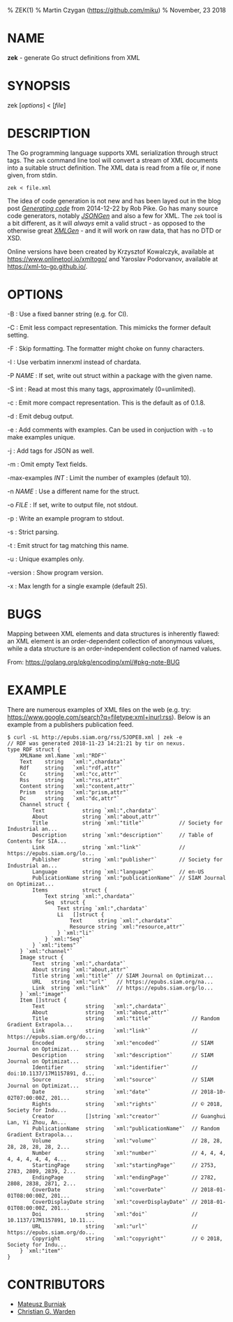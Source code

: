 % ZEK(1)
% Martin Czygan (https://github.com/miku)
% November, 23 2018

# NAME

**zek** - generate Go struct definitions from XML

# SYNOPSIS

zek [*options*] < [*file*]

# DESCRIPTION

The Go programming language supports XML serialization through struct tags. The
`zek` command line tool will convert a stream of XML documents into a suitable
struct definition. The XML data is read from a file or, if none given, from
stdin.

    zek < file.xml

The idea of code generation is not new and has been layed out in the blog post
[*Generating code*](https://blog.golang.org/generate) from 2014-12-22 by Rob
Pike. Go has many source code generators, notably
[*JSONGen*](https://github.com/bemasher/JSONGen) and also a few for XML. The
`zek` tool is a bit different, as it will *always* emit a valid struct - as
opposed to the otherwise great
[*XMLGen*](https://github.com/dutchcoders/XMLGen) - and it will work on raw
data, that has no DTD or XSD.

Online versions have been created by Krzysztof Kowalczyk, available at
https://www.onlinetool.io/xmltogo/ and Yaroslav Podorvanov, available at
https://xml-to-go.github.io/.

# OPTIONS

-B
:  Use a fixed banner string (e.g. for CI).

-C
:  Emit less compact representation. This mimicks the former default setting.

-F
:  Skip formatting. The formatter might choke on funny characters.

-I
:  Use verbatim innerxml instead of chardata.

-P *NAME*
:  If set, write out struct within a package with the given name.

-S int
: Read at most this many tags, approximately (0=unlimited).

-c
:  Emit more compact representation. This is the default as of 0.1.8.

-d
:  Emit debug output.

-e
:  Add comments with examples. Can be used in conjuction with `-u` to make examples unique.

-j
:  Add tags for JSON as well.

-m
:  Omit empty Text fields.

-max-examples *INT*
:  Limit the number of examples (default 10).

-n *NAME*
:  Use a different name for the struct.

-o *FILE*
:  If set, write to output file, not stdout.

-p
:  Write an example program to stdout.

-s
:  Strict parsing.

-t
:  Emit struct for tag matching this name.

-u
:  Unique examples only.

-version
:  Show program version.

-x
:  Max length for a single example (default 25).

# BUGS

Mapping between XML elements and data structures is inherently flawed: an XML
element is an order-dependent collection of anonymous values, while a data
structure is an order-independent collection of named values.

From: https://golang.org/pkg/encoding/xml/#pkg-note-BUG

# EXAMPLE

There are numerous examples of XML files on the web (e.g. try:
https://www.google.com/search?q=filetype:xml+inurl:rss). Below is an example
from a publishers publication feed.

	$ curl -sL http://epubs.siam.org/rss/SJOPE8.xml | zek -e
	// RDF was generated 2018-11-23 14:21:21 by tir on nexus.
	type RDF struct {
		XMLName xml.Name `xml:"RDF"`
		Text    string   `xml:",chardata"`
		Rdf     string   `xml:"rdf,attr"`
		Cc      string   `xml:"cc,attr"`
		Rss     string   `xml:"rss,attr"`
		Content string   `xml:"content,attr"`
		Prism   string   `xml:"prism,attr"`
		Dc      string   `xml:"dc,attr"`
		Channel struct {
			Text            string `xml:",chardata"`
			About           string `xml:"about,attr"`
			Title           string `xml:"title"`           // Society for Industrial an...
			Description     string `xml:"description"`     // Table of Contents for SIA...
			Link            string `xml:"link"`            // https://epubs.siam.org/lo...
			Publisher       string `xml:"publisher"`       // Society for Industrial an...
			Language        string `xml:"language"`        // en-US
			PublicationName string `xml:"publicationName"` // SIAM Journal on Optimizat...
			Items           struct {
				Text string `xml:",chardata"`
				Seq  struct {
					Text string `xml:",chardata"`
					Li   []struct {
						Text     string `xml:",chardata"`
						Resource string `xml:"resource,attr"`
					} `xml:"li"`
				} `xml:"Seq"`
			} `xml:"items"`
		} `xml:"channel"`
		Image struct {
			Text  string `xml:",chardata"`
			About string `xml:"about,attr"`
			Title string `xml:"title"` // SIAM Journal on Optimizat...
			URL   string `xml:"url"`   // https://epubs.siam.org/na...
			Link  string `xml:"link"`  // https://epubs.siam.org/lo...
		} `xml:"image"`
		Item []struct {
			Text             string   `xml:",chardata"`
			About            string   `xml:"about,attr"`
			Title            string   `xml:"title"`            // Random Gradient Extrapola...
			Link             string   `xml:"link"`             // https://epubs.siam.org/do...
			Encoded          string   `xml:"encoded"`          // SIAM Journal on Optimizat...
			Description      string   `xml:"description"`      // SIAM Journal on Optimizat...
			Identifier       string   `xml:"identifier"`       // doi:10.1137/17M1157891, d...
			Source           string   `xml:"source"`           // SIAM Journal on Optimizat...
			Date             string   `xml:"date"`             // 2018-10-02T07:00:00Z, 201...
			Rights           string   `xml:"rights"`           // © 2018, Society for Indu...
			Creator          []string `xml:"creator"`          // Guanghui Lan, Yi Zhou, An...
			PublicationName  string   `xml:"publicationName"`  // Random Gradient Extrapola...
			Volume           string   `xml:"volume"`           // 28, 28, 28, 28, 28, 28, 2...
			Number           string   `xml:"number"`           // 4, 4, 4, 4, 4, 4, 4, 4, 4...
			StartingPage     string   `xml:"startingPage"`     // 2753, 2783, 2809, 2839, 2...
			EndingPage       string   `xml:"endingPage"`       // 2782, 2808, 2838, 2871, 2...
			CoverDate        string   `xml:"coverDate"`        // 2018-01-01T08:00:00Z, 201...
			CoverDisplayDate string   `xml:"coverDisplayDate"` // 2018-01-01T08:00:00Z, 201...
			Doi              string   `xml:"doi"`              // 10.1137/17M1157891, 10.11...
			URL              string   `xml:"url"`              // https://epubs.siam.org/do...
			Copyright        string   `xml:"copyright"`        // © 2018, Society for Indu...
		} `xml:"item"`
	}

# CONTRIBUTORS

* [Mateusz Burniak](https://github.com/matbur)
* [Christian G. Warden](https://github.com/cwarden)
